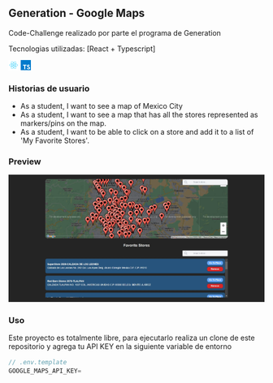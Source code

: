 ## Generation - Google Maps

Code-Challenge realizado por parte el programa de Generation

Tecnologias utilizadas: [React + Typescript]

<code><img height="20" src="https://raw.githubusercontent.com/github/explore/80688e429a7d4ef2fca1e82350fe8e3517d3494d/topics/react/react.png"></code>
<code><img height="20" src="https://raw.githubusercontent.com/github/explore/80688e429a7d4ef2fca1e82350fe8e3517d3494d/topics/typescript/typescript.png"></code>

### Historias de usuario
- As a student, I want to see a map of Mexico City
- As a student, I want to see a map that has all the stores represented as markers/pins on the map.
- As a student, I want to be able to click on a store and add it to a list of 'My Favorite Stores'.

### Preview
<img src="./public/proyect_preview.jpg" />

### Uso
Este proyecto es totalmente libre, para ejecutarlo realiza un clone de este repositorio y agrega tu API KEY en la siguiente variable de entorno
```ts
// .env.template
GOOGLE_MAPS_API_KEY=
```